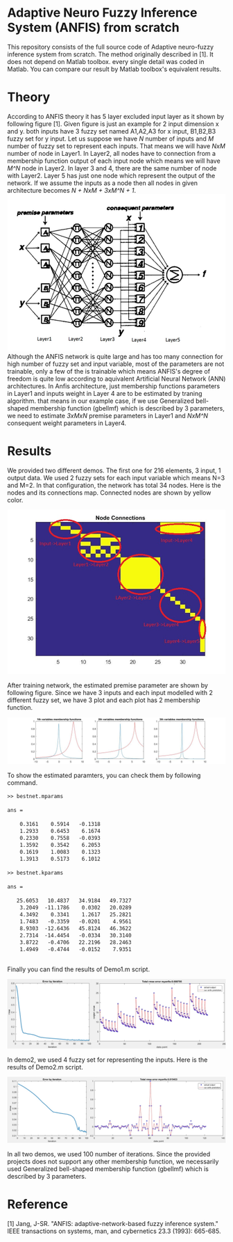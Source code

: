 # Adaptive Neuro Fuzzy Inference System (ANFIS) from scratch

This repository consists of the full source code of Adaptive neuro-fuzzy inference system from scratch. The method originally described in [1]. It does not depend on Matlab toolbox. every single detail was coded in Matlab. You can compare our result by Matlab toolbox's equivalent results. 

# Theory

According to ANFIS theory it has 5 layer excluded input layer as it shown by following figure [1]. Given figure is just an example for 2 input dimension x and y. both inputs have 3 fuzzy set named A1,A2,A3 for x input, B1,B2,B3 fuzzy set for y input. Let us suppose we have *N* number of inputs and *M* number of fuzzy set to represent each inputs. That means we will have *NxM* number of node in Layer1. In Layer2, all nodes have to connection from a membership function output of each input node which means we will have *M^N* node in Layer2. In layer 3 and 4, there are the same number of node with Layer2. Layer 5 has just one node which represent the output of the network. If we assume the inputs as a node then all nodes in given architecture becomes *N + NxM + 3xM^N + 1*.
![Sample image](Output/anfis.jpg?raw=true "Title")
Although the ANFIS network is quite large and has too many connection for high number of fuzzy set and input variable, most of the parameters are not trainable, only a few of the is trainable which means ANFIS's degree of freedom is quite low according to aquivalent Artificial Neural Network (ANN) architectures. In Anfis architecture, just membership functions parameters in Layer1 and inputs weight in Layer 4 are to be estimated by traning algorithm. that means in our example case, if we use Generalized bell-shaped membership function (gbellmf) which is described by 3 parameters, we need to estimate *3xMxN* premise parameters in Layer1 and *NxM^N* consequent weight parameters in Layer4. 

# Results

We provided two different demos. The first one for 216 elements, 3 input, 1 output data. We used 2 fuzzy sets for each input variable which means N=3 and M=2. In that configuration, the network has total 34 nodes. Here is the nodes and its connections map. Connected nodes are shown by yellow color.

![Sample image](Output/connection.jpg?raw=true "Title")

After training network, the estimated premise parameter are shown by following figure. Since we have 3 inputs and each input modelled with 2 different fuzzy set, we have 3 plot and each plot has 2 membership function.

![Sample image](Output/memberships.jpg?raw=true "Title")

To show the estimated paramters, you can check them by following command.

```
>> bestnet.mparams

ans =

    0.3161    0.5914   -0.1318
    1.2933    0.6453    6.1674
    0.2330    0.7558   -0.0393
    1.3592    0.3542    6.2053
    0.1619    1.0083    0.1323
    1.3913    0.5173    6.1012

>> bestnet.kparams

ans =

   25.6053   10.4837   34.9184   49.7327
    3.2049  -11.1786    0.0302   20.0289
    4.3492    0.3341    1.2617   25.2821
    1.7483   -0.3359   -0.0201    4.9561
    8.9303  -12.6436   45.8124   46.3622
    2.7314  -14.4454   -0.0334   30.3140
    3.8722   -0.4706   22.2196   28.2463
    1.4949   -0.4744   -0.0152    7.9351
    
```

Finally you can find the results of Demo1.m script.

![Sample image](Output/demo1.jpg?raw=true "Title")

In demo2, we used 4 fuzzy set for representing the inputs. Here is the results of Demo2.m script.

![Sample image](Output/demo2.jpg?raw=true "Title")

In all two demos, we used 100 number of iterations. Since the provided projects does not support any other membership function, we necessarily used Generalized bell-shaped membership function (gbellmf) which is described by 3 parameters.

# Reference
[1] Jang, J-SR. "ANFIS: adaptive-network-based fuzzy inference system." IEEE transactions on systems, man, and cybernetics 23.3 (1993): 665-685.
